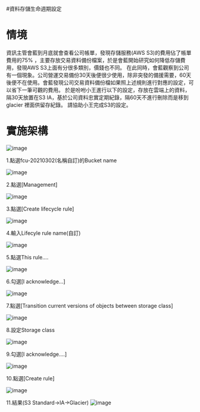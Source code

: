 #資料存儲生命週期設定


# 情境

資訊主管會藍到月底就會查看公司帳單，發現存儲服務(AWS S3)的費用佔了帳單費用的75% ，主要存放交易資料備份檔案，於是會藍開始研究如何降低存儲費用，發現AWS S3上面有分很多類別，價錢也不同。
在此同時，會藍觀察到公司有一個現象。公司營運交易備份30天後便很少使用，除非突發的備援需要，60天後便不在使用。會藍發現公司交易資料備份檔如果照上述規則進行對應的設定，可以省下一筆可觀的費用。
於是吩咐小王進行以下的設定，存放在雲端上的資料，隔30天放置在S3 IA，基於公司資料忠實定期紀錄，隔60天不進行刪除而是移到glacier 裡面供留存紀錄。
請協助小王完成S3的設定。

# 實施架構

![image](https://user-images.githubusercontent.com/103306835/184654332-bf4e88ed-3814-452f-82ff-e90a10cfc74e.png)


1.點選fcu-20210302(名稱自訂)的Bucket name

![image](https://user-images.githubusercontent.com/103306835/184655902-20c4882b-4123-410b-aa1c-c48087420c74.png)

2.點選[Management]

![image](https://user-images.githubusercontent.com/103306835/184656021-17eb7a3c-45fe-41ea-8daf-07cb8893fa71.png)

3.點選[Create lifecycle rule]

![image](https://user-images.githubusercontent.com/103306835/184656070-3cce7fa7-0c04-49fa-9cc1-0eee038e751d.png)

4.輸入Lifecyle rule name(自訂)

![image](https://user-images.githubusercontent.com/103306835/184656091-643249d8-c67f-4a49-83e7-4dd57edb5427.png)

5.點選This rule….

![image](https://user-images.githubusercontent.com/103306835/184656144-ea9532ce-80d1-4829-9304-9e1061b4ddc4.png)


6.勾選[I acknowledge…]

![image](https://user-images.githubusercontent.com/103306835/184656180-88719721-9c70-4ede-8576-f54f3754f56a.png)

7.點選[Transition current versions of objects between storage class]

![image](https://user-images.githubusercontent.com/103306835/184656236-47a39459-e34d-495c-afaf-c67b8325f435.png)

8.設定Storage class

![image](https://user-images.githubusercontent.com/103306835/184656282-c8002d66-70e1-4ebf-b203-ccd3f4d4a56c.png)

9.勾選[I acknowledge….]

![image](https://user-images.githubusercontent.com/103306835/184656336-1c7dd542-f902-4c54-9ad3-4fe065b29f50.png)

10.點選[Create rule]

![image](https://user-images.githubusercontent.com/103306835/184656429-7ee0eeaa-b5f9-4240-9904-7634d96b23e1.png)


11.結果(S3 Standard->IA->Glacier)
![image](https://user-images.githubusercontent.com/103306835/184656397-5b28e7b9-49a8-4df6-a1b6-8cb0693fe723.png)
